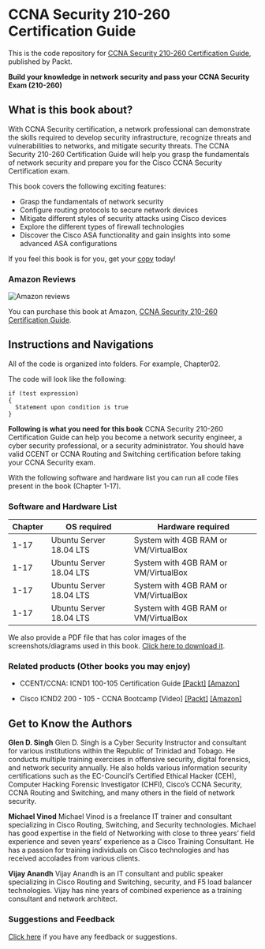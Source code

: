 # CCNA Security 210-260 Certification Guide

This is the code repository for [CCNA Security 210-260 Certification Guide](https://www.packtpub.com/networking-and-servers/ccna-security-210-260-certification-guide?utm_source=github&utm_medium=repository&utm_campaign=9781787128873), published by Packt.

**Build your knowledge in network security and pass your CCNA Security Exam (210-260)**

## What is this book about?

With CCNA Security certification, a network professional can demonstrate the skills required to develop security infrastructure, recognize threats and vulnerabilities to networks, and mitigate security threats. The CCNA Security 210-260 Certification Guide will help you grasp the fundamentals of network security and prepare you for the Cisco CCNA Security Certification exam.

This book covers the following exciting features:
* Grasp the fundamentals of network security
* Configure routing protocols to secure network devices
* Mitigate different styles of security attacks using Cisco devices
* Explore the different types of firewall technologies
* Discover the Cisco ASA functionality and gain insights into some advanced ASA configurations

If you feel this book is for you, get your [copy](https://www.amazoutm_campaignn.com/dp/1787128873) today!

### Amazon Reviews

![Amazon reviews](https://github.com/PacktPublishing/R-Data-Structures-and-Algorithms/blob/master/Amazon.png)

You can purchase this book at Amazon, [CCNA Security 210-260 Certification Guide](https://www.amazoutm_campaignn.com/dp/1787128873).

## Instructions and Navigations
All of the code is organized into folders. For example, Chapter02.

The code will look like the following:
```
if (test expression)
{
  Statement upon condition is true
}
```
**Following is what you need for this book**
CCNA Security 210-260 Certification Guide can help you become a network security engineer, a cyber security professional, or a security administrator. You should have valid CCENT or CCNA Routing and Switching certification before taking your CCNA Security exam.

With the following software and hardware list you can run all code files present in the book (Chapter 1-17).

### Software and Hardware List

| Chapter  | OS required                   | Hardware required                        |
| -------- | ------------------------------------| -----------------------------------|
| 1-17        | Ubuntu Server 18.04 LTS                     | System with 4GB RAM or VM/VirtualBox |
| 1-17        | Ubuntu Server 18.04 LTS                     | System with 4GB RAM or VM/VirtualBox |
| 1-17        | Ubuntu Server 18.04 LTS                     | System with 4GB RAM or VM/VirtualBox |
| 1-17        | Ubuntu Server 18.04 LTS                     | System with 4GB RAM or VM/VirtualBox |

We also provide a PDF file that has color images of the screenshots/diagrams used in this book. [Click here to download it](https://www.packtpub.com/sites/default/files/downloads/MasteringUbuntuServerSecondEdition_ColorImages.pdf).

### Related products (Other books you may enjoy)
* CCENT/CCNA: ICND1 100-105 Certification Guide [[Packt]](https://www.packtpub.com/networking-and-servers/ccentccna-icnd1-100-105-certification-guide?utm_source=github&utm_medium=repository&utm_campaign=9781788621434) [[Amazon]](https://www.amazon.com/dp/1788621433)

* Cisco ICND2 200 - 105 - CCNA Bootcamp [Video] [[Packt]](https://www.packtpub.com/application-development/cisco-icnd2-200-105-ccna-bootcamp-video?utm_source=github&utm_medium=repository&utm_campaign=9781788621434) [[Amazon]](https://www.amazon.com/dp/1788621433)

## Get to Know the Authors
**Glen D. Singh**
Glen D. Singh is a Cyber Security Instructor and consultant for various institutions within the Republic of Trinidad and Tobago. He conducts multiple training exercises in offensive security, digital forensics, and network security annually. He also holds various information security certifications such as the EC-Council’s Certified Ethical Hacker (CEH), Computer Hacking Forensic Investigator (CHFI), Cisco’s CCNA Security, CCNA Routing and Switching, and many others in the field of network security.

**Michael Vinod**
Michael Vinod is a freelance IT trainer and consultant specializing in Cisco Routing, Switching, and Security technologies.
Michael has good expertise in the field of Networking with close to three years’ field experience and seven years’ experience as a Cisco Training Consultant. He has a passion for training individuals on Cisco technologies and has received accolades from various clients.

**Vijay Anandh**
Vijay Anandh is an IT consultant and public speaker specializing in Cisco Routing and Switching, security, and F5 load balancer technologies. 
Vijay has nine years of combined experience as a training consultant and network architect.

### Suggestions and Feedback
[Click here](https://docs.google.com/forms/d/e/1FAIpQLSdy7dATC6QmEL81FIUuymZ0Wy9vH1jHkvpY57OiMeKGqib_Ow/viewform) if you have any feedback or suggestions.
